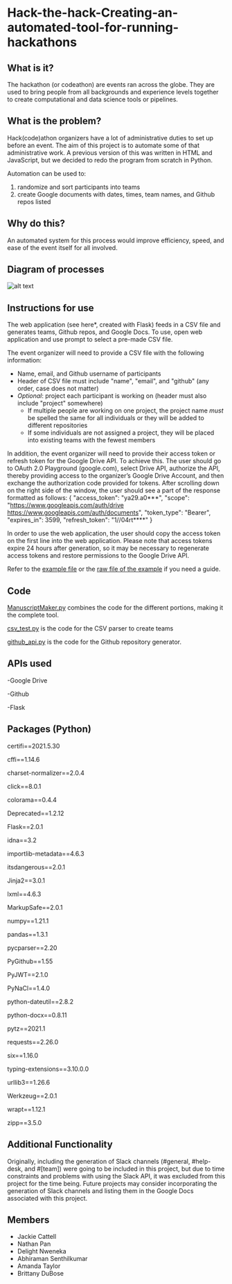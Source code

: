 # Hack-the-hack-Creating-an-automated-tool-for-running-hackathons

## What is it?
The hackathon (or codeathon) are events ran across the globe. They are used to bring people from all backgrounds and experience levels together to create computational and data science tools or pipelines. 

## What is the problem?
Hack(code)athon organizers have a lot of administrative duties to set up before an event. 
The aim of this project is to automate some of that administrative work. A previous version of this was written in HTML and JavaScript, but we decided to redo the program from scratch in Python. 

Automation can be used to:
 1) randomize and sort participants into teams
 2) create Google documents with dates, times, team names, and Github repos listed

## Why do this?
An automated system for this process would improve efficiency, speed, and ease of the event itself for all involved. 

## Diagram of processes
![alt text](https://docs.google.com/drawings/d/e/2PACX-1vTUZnEbbunInRaQ6JCAM62nry_Y4job_lOI_c5roBZ2BxGQUKSfUdgWM2LaX0PN1PS3nUgmlceM1rt_/pub?w=960&h=720)

## Instructions for use
The web application (see here*, created with Flask) feeds in a CSV file and generates teams, Github repos, and Google Docs. To use, open web application and use prompt to select a pre-made CSV file.

The event organizer will need to provide a CSV file with the following information:
- Name, email, and Github username of participants
- Header of CSV file must include "name", "email", and "github" (any order, case does not matter)
- *Optional*: project each participant is working on (header must also include "project" somewhere)
  - If multiple people are working on one project, the project name *must* be spelled the same for all individuals or they will be added to different repositories
  - If some individuals are not assigned a project, they will be placed into existing teams with the fewest members

In addition, the event organizer will need to provide their access token or refresh token for the Google Drive API. To achieve this. The user should go to OAuth 2.0 Playground (google.com), select Drive API, authorize the API, thereby providing access to the organizer’s Google Drive Account, and then exchange the authorization code provided for tokens. After scrolling down on the right side of the window, the user should see a part of the response formatted as follows:
{
  "access_token": "ya29.a0***",
  "scope": "https://www.googleapis.com/auth/drive https://www.googleapis.com/auth/documents",
  "token_type": "Bearer",
  "expires_in": 3599,
  "refresh_token": "1//04rt****"
}

In order to use the web application, the user should copy the access token on the first line into the web application. Please note that access tokens expire 24 hours after generation, so it may be necessary to regenerate access tokens and restore permissions to the Google Drive API.

Refer to the [example file](https://github.com/STRIDES-Codes/Hack-the-hack-Creating-an-automated-tool-for-running-hackathons/blob/main/example.csv) or the [raw file of the example](https://raw.githubusercontent.com/STRIDES-Codes/Hack-the-hack-Creating-an-automated-tool-for-running-hackathons/main/example.csv) if you need a guide.

## Code
[ManuscriptMaker.py](https://github.com/STRIDES-Codes/Hack-the-hack-Creating-an-automated-tool-for-running-hackathons/blob/main/ManuscriptMaker.py) combines the code for the different portions, making it the complete tool. 

[csv_test.py](https://github.com/STRIDES-Codes/Hack-the-hack-Creating-an-automated-tool-for-running-hackathons/blob/main/csv_test.py) is the code for the CSV parser to create teams

[github_api.py](https://github.com/STRIDES-Codes/Hack-the-hack-Creating-an-automated-tool-for-running-hackathons/blob/main/github_api.py) is the code for the Github repository generator.

## APIs used
 -Google Drive
 
 -Github
 
 -Flask

## Packages (Python)
certifi==2021.5.30

cffi==1.14.6

charset-normalizer==2.0.4

click==8.0.1

colorama==0.4.4

Deprecated==1.2.12

Flask==2.0.1

idna==3.2

importlib-metadata==4.6.3

itsdangerous==2.0.1

Jinja2==3.0.1

lxml==4.6.3

MarkupSafe==2.0.1

numpy==1.21.1

pandas==1.3.1

pycparser==2.20

PyGithub==1.55

PyJWT==2.1.0

PyNaCl==1.4.0

python-dateutil==2.8.2

python-docx==0.8.11

pytz==2021.1

requests==2.26.0

six==1.16.0

typing-extensions==3.10.0.0

urllib3==1.26.6

Werkzeug==2.0.1

wrapt==1.12.1

zipp==3.5.0

## Additional Functionality 
Originally, including the generation of Slack channels (#general, #help-desk, and #[team]) were going to be included in this project, but due to time constraints and problems with using the Slack API, it was excluded from this project for the time being. Future projects may consider incorporating the generation of Slack channels and listing them in the Google Docs associated with this project.

## Members  
- Jackie Cattell
- Nathan Pan
- Delight Nweneka
- Abhiraman Senthilkumar
- Amanda Taylor
- Brittany DuBose
<!--[image](https://user-images.githubusercontent.com/75758331/129243554-b7dc42fa-c66a-4679-9ae1-ec4819d1e2f6.png)-->
